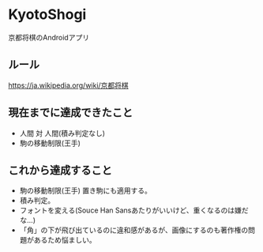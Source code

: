 # KyotoShogi
京都将棋のAndroidアプリ

## ルール
https://ja.wikipedia.org/wiki/京都将棋

## 現在までに達成できたこと
- 人間 対 人間(積み判定なし)
- 駒の移動制限(王手)

## これから達成すること
- 駒の移動制限(王手) 置き駒にも適用する。
- 積み判定。
- フォントを変える(Souce Han Sansあたりがいいけど、重くなるのは嫌だな...)
- 「角」の下が飛び出ているのに違和感があるが、画像にするのも著作権の問題があるため悩ましい。

